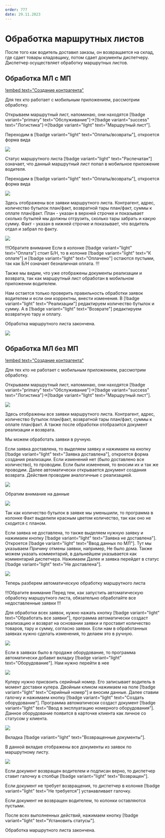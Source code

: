 ```yaml
---
order: 777
date: 29.11.2023
---
```

# Обработка маршрутных листов

После того как водитель доставил заказы, он возвращается на склад, где сдает товары кладовщику, 
потом сдает документы диспетчеру. Диспетчер осуществляет обработку маршрутных листов.

## Обработка МЛ с МП

[!embed text="Создание контрагента"](https://youtu.be/s2kB8x4nB_k)

Для тех кто работает с мобильным приложением, рассмотрим обработку.

Открываем маршрутный лист, напоминаю, они находятся [!badge variant="primary" text="Обслуживание"]->[!badge variant="success" text="Логистика"]->[!badge variant="light" text="Маршрутный лист"].

Переходим в [!badge variant="light" text="Оплаты/возвраты"], откроется форма вида

![](\images\диспетчер\мл8.jpg)

Статус маршрутного листа [!badge variant="light" text="Распечатан"] означает, что данный маршрутный лист попал в мобильное приложение водителя.

Переходим в [!badge variant="light" text="Оплаты/возвраты"], откроется форма вида

![](\images\диспетчер\мл6.jpg)

Здесь отображены все заявки маршрутного листа. Контрагент, адрес, количество бутылок план/факт, возвратной тары план/факт, суммы к оплате план/факт. План - указан в верхней строчке и показывает сколько бутылей мы должны отгрузить, сколько тары забрать и какую сумму. Факт - указан в нижней строчке и показывает, что водитель отдал и забрал по факту. 

![](\images\диспетчер\мл7.jpg)

!!!Обратите внимание
Если в колонке [!badge variant="light" text="Оплата"] стоит Б/Н, то в колонке [!badge variant="light" text="К оплате"] и [!badge variant="light" text="Оплачено"] остаются пустыми, так как Б/Н означает безналичная оплата.
!!!

Также мы видим, что уже отображены документы реализации и возврата, так как маршрутный лист обработан в мобильном приложении водителем.

Нам остается только проверить правильность обработки заявок водителем и если они корректны, внести изменения. В [!badge variant="light" text="Реализации"] редактируем количество бутылок и сумму. А в [!badge variant="light" text="Возврате"] редактируем возвратную тару и оплату.

Обработка маршрутного листа закончена.

![](\images\диспетчер\мл.jpg)

## Обработка МЛ без МП

[!embed text="Создание контрагента"](https://youtu.be/NCMTzFV3T8o)

Для тех кто не работает с мобильным приложением, рассмотрим обработку.

Открываем маршрутный лист, напоминаю, они находятся [!badge variant="primary" text="Обслуживание"]->[!badge variant="success" text="Логистика"]->[!badge variant="light" text="Маршрутный лист"].

![](\images\диспетчер\мл8.jpg)

Здесь отображены все заявки маршрутного листа. Контрагент, адрес, количество бутылок план/факт, возвратной тары план/факт, суммы к оплате план/факт. А также после обработки отобразится документ реализации и возврата.

Мы можем обработать заявки в ручную. 

Если заявка доставлена, то выделяем заявку и нажимаем на кнопку [!badge variant="light" text="Заявка доставлена"], откроется форма создания реализации.
Если изменений нет (было доставлено все количество), то проводим. Если были изменения, то вносим их и так же проводим. Далее автоматически открывается документ создания возврата. Действия проводим аналогичные с реализацией.

![](\images\диспетчер\мл.gif)

Обратим внимание на данные

![](\images\диспетчер\мл3.jpg)

Так как количество бутылок в заявке мы уменьшили, то программа в колонке Факт выделили красным цветом количество, так как оно не сходится с планом.

Если заявка не доставлена, то также выделяем нужную заявку и нажимаем кнопку [!badge variant="light" text="Заявка не доставлена"]. Откроется [!badge variant="light" text="Ввод данных по МЛ"]. Тут мы указываем Причину отмены заявки, например, Не было дома. Также можем указать комментарий, в дальнейшем указывается как комментарий диспетчера. Нажимаем Далее и заявка перейдет в статус [!badge variant="light" text="Не доставлена"].

![](\images\диспетчер\мл1.gif)

Теперь разберем автоматическую обработку маршрутного листа

!!!Обратите внимание
Перед тем, как запустить автоматическую обработку маршрутного листа, обязательно обработайте все недоставленные заявки
!!!

Для обработки всех заявок, нужно нажать кнопку [!badge variant="light" text="Обработать все заявки"], программа автоматически создаст реализацию и возврат на основании заявки и проставит количество товаров, тару и сумму, согласно заявки. Если нам в обработанных заявках нужно сделать изменения, то делаем это в ручную.

![](\images\диспетчер\мл3.gif)

Если в заявках было в продаже оборудование, то программа автоматически добавит вкладку [!badge variant="light" text="Оборудование"]. Нам нужно перейти в нее

![](\images\диспетчер\мл4.jpg)

Кулеру нужно присвоить серийный номер. Его записывает водитель в момент доставки кулера. Двойным кликом нажимаем на поле [!badge variant="light" text="Серийный номер"] и вносим данные. Далее ставим галочку и нажимаем кнопку [!badge variant="light" text="Создать оборудование"]. Программа автоматически создаст документ [!badge variant="light" text="Ввод в эксплуатацию номерного оборудования"]. Данное оборудование появится в карточке клиента как личное со статусом у клиента.

![](\images\диспетчер\мл4.gif)

Вкладка [!badge variant="light" text="Возвращенные документы"].

В данной вкладке отображены все документы из заявок по маршрутному листу. 

![](\images\диспетчер\мл5.jpg)

Если документ возвращен водителем и подписан верно, то диспетчер ставит галочку в столбце [!badge variant="light" text="Возвращен"].

Если документ не требует возвращения, то диспетчер в колонке [!badge variant="light" text="Не требуется"] устанавливает галочку.

Если документ не возвращен водителем, то колонки оставляются пустыми.

После всех выполненных действий, нажимаем кнопку [!badge variant="light" text="Установить статусы"].

Обработка маршрутного листа закончена.




